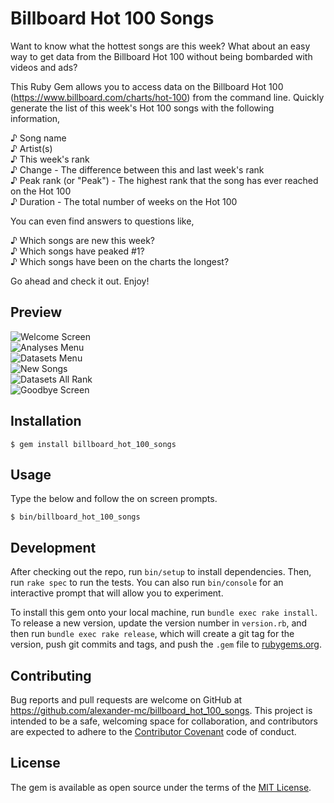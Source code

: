 # Billboard Hot 100 Songs
  
Want to know what the hottest songs are this week? What about an easy way to get data from the Billboard Hot 100 without being bombarded with videos and ads?  
  
This Ruby Gem allows you to access data on the Billboard Hot 100 (https://www.billboard.com/charts/hot-100) from the command line. Quickly generate the list of this week's Hot 100 songs with the following information,  
  
♪ Song name  
♪ Artist(s)  
♪ This week's rank  
♪ Change - The difference between this and last week's rank  
♪ Peak rank (or "Peak") - The highest rank that the song has ever reached on the Hot 100  
♪ Duration - The total number of weeks on the Hot 100  
  
You can even find answers to questions like,  
  
♪ Which songs are new this week?  
♪ Which songs have peaked #1?  
♪ Which songs have been on the charts the longest?  
  
Go ahead and check it out. Enjoy!  
  
## Preview  

![Welcome Screen](/images/1_Welcome_Screen)  
![Analyses Menu](/images/2_Analyses_Menu)  
![Datasets Menu](/images/3_Datasets_Menu)  
![New Songs](/images/4_New_Songs)  
![Datasets All Rank](/images/5_Datasets_All_Rank)  
![Goodbye Screen](/images/6_Goodbye_Screen)  

## Installation  

    $ gem install billboard_hot_100_songs

## Usage

Type the below and follow the on screen prompts.

    $ bin/billboard_hot_100_songs

## Development

After checking out the repo, run `bin/setup` to install dependencies. Then, run `rake spec` to run the tests. You can also run `bin/console` for an interactive prompt that will allow you to experiment.

To install this gem onto your local machine, run `bundle exec rake install`. To release a new version, update the version number in `version.rb`, and then run `bundle exec rake release`, which will create a git tag for the version, push git commits and tags, and push the `.gem` file to [rubygems.org](https://rubygems.org).

## Contributing

Bug reports and pull requests are welcome on GitHub at https://github.com/alexander-mc/billboard_hot_100_songs. This project is intended to be a safe, welcoming space for collaboration, and contributors are expected to adhere to the [Contributor Covenant](contributor-covenant.org) code of conduct.

## License

The gem is available as open source under the terms of the [MIT License](https://opensource.org/licenses/MIT).
